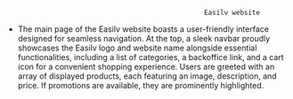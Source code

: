                                                       Easilv website 
- The main page of the Easilv website boasts a user-friendly interface designed for seamless navigation. At the top, a sleek navbar proudly showcases the Easilv logo and website name alongside essential functionalities, including a list of categories, a backoffice link, and a cart icon for a convenient shopping experience. Users are greeted with an array of displayed products, each featuring an image, description, and price. If promotions are available, they are prominently highlighted. 

